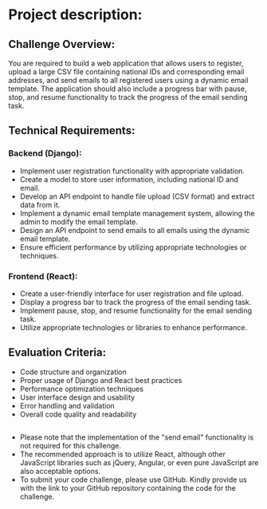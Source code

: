 # Project description:

## Challenge Overview:
You are required to build a web application that allows users to register, upload a large CSV file containing national IDs and corresponding email addresses, and send emails to all registered users using a dynamic email template. The application should also include a progress bar with pause, stop, and resume functionality to track the progress of the email sending task.
 
## Technical Requirements:
### Backend (Django):
- Implement user registration functionality with appropriate validation.
- Create a model to store user information, including national ID and email.
- Develop an API endpoint to handle file upload (CSV format) and extract data from it.
- Implement a dynamic email template management system, allowing the admin to modify the email template.
- Design an API endpoint to send emails to all emails using the dynamic email template.
- Ensure efficient performance by utilizing appropriate technologies or techniques.
 
### Frontend (React):
- Create a user-friendly interface for user registration and file upload.
- Display a progress bar to track the progress of the email sending task.
- Implement pause, stop, and resume functionality for the email sending task.
- Utilize appropriate technologies or libraries to enhance performance.
 
## Evaluation Criteria:
- Code structure and organization
- Proper usage of Django and React best practices
- Performance optimization techniques
- User interface design and usability
- Error handling and validation
- Overall code quality and readability
##
- Please note that the implementation of the "send email" functionality is not required for this challenge.
- The recommended approach is to utilize React, although other JavaScript libraries such as jQuery, Angular, or even pure JavaScript are also acceptable options.
- To submit your code challenge, please use GitHub. Kindly provide us with the link to your GitHub repository containing the code for the challenge.

